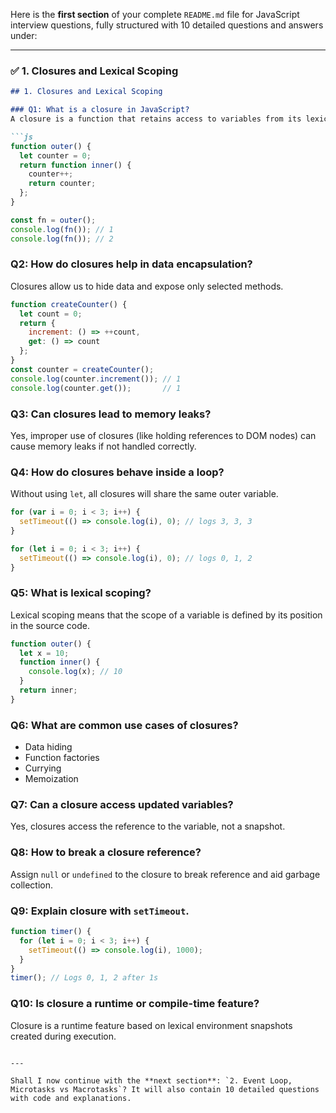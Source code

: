 Here is the **first section** of your complete `README.md` file for JavaScript interview questions, fully structured with 10 detailed questions and answers under:

---

### ✅ **1. Closures and Lexical Scoping**

````markdown
## 1. Closures and Lexical Scoping

### Q1: What is a closure in JavaScript?
A closure is a function that retains access to variables from its lexical scope even when the function is executed outside of that scope.

```js
function outer() {
  let counter = 0;
  return function inner() {
    counter++;
    return counter;
  };
}

const fn = outer();
console.log(fn()); // 1
console.log(fn()); // 2
````

### Q2: How do closures help in data encapsulation?

Closures allow us to hide data and expose only selected methods.

```js
function createCounter() {
  let count = 0;
  return {
    increment: () => ++count,
    get: () => count
  };
}
const counter = createCounter();
console.log(counter.increment()); // 1
console.log(counter.get());       // 1
```

### Q3: Can closures lead to memory leaks?

Yes, improper use of closures (like holding references to DOM nodes) can cause memory leaks if not handled correctly.

### Q4: How do closures behave inside a loop?

Without using `let`, all closures will share the same outer variable.

```js
for (var i = 0; i < 3; i++) {
  setTimeout(() => console.log(i), 0); // logs 3, 3, 3
}

for (let i = 0; i < 3; i++) {
  setTimeout(() => console.log(i), 0); // logs 0, 1, 2
}
```

### Q5: What is lexical scoping?

Lexical scoping means that the scope of a variable is defined by its position in the source code.

```js
function outer() {
  let x = 10;
  function inner() {
    console.log(x); // 10
  }
  return inner;
}
```

### Q6: What are common use cases of closures?

* Data hiding
* Function factories
* Currying
* Memoization

### Q7: Can a closure access updated variables?

Yes, closures access the reference to the variable, not a snapshot.

### Q8: How to break a closure reference?

Assign `null` or `undefined` to the closure to break reference and aid garbage collection.

### Q9: Explain closure with `setTimeout`.

```js
function timer() {
  for (let i = 0; i < 3; i++) {
    setTimeout(() => console.log(i), 1000);
  }
}
timer(); // Logs 0, 1, 2 after 1s
```

### Q10: Is closure a runtime or compile-time feature?

Closure is a runtime feature based on lexical environment snapshots created during execution.

```

---

Shall I now continue with the **next section**: `2. Event Loop, Microtasks vs Macrotasks`? It will also contain 10 detailed questions with code and explanations.
```
